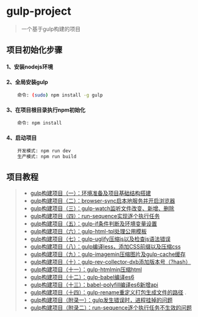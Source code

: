 ﻿# gulp-project

> 一个基于gulp构建的项目

## 项目初始化步骤

#### 1、安装nodejs环境

#### 2、全局安装gulp
``` bash
    命令: (sudo) npm install -g gulp
```

#### 3、在项目根目录执行npm初始化
``` bash
    命令: npm install
```

#### 4、启动项目
``` bash
    开发模式: npm run dev
    生产模式: npm run build
```

## 项目教程

> - [gulp构建项目（一）：环境准备及项目基础结构搭建](https://blog.csdn.net/guang_s/article/details/84664769)
> - [gulp构建项目（二）：browser-sync启本地服务并开启浏览器](https://blog.csdn.net/guang_s/article/details/84666263)
> - [gulp构建项目（三）：gulp-watch监听文件改变、新增、删除](https://blog.csdn.net/guang_s/article/details/84672449)
> - [gulp构建项目（四）：run-sequence实现逐个执行任务](https://blog.csdn.net/guang_s/article/details/84673204)
> - [gulp构建项目（五）：gulp-if条件判断及环境变量设置](https://blog.csdn.net/guang_s/article/details/84674028)
> - [gulp构建项目（六）：gulp-html-tpl处理公用模板](https://blog.csdn.net/guang_s/article/details/84675106)
> - [gulp构建项目（七）：gulp-uglify压缩js以及检查js语法错误](https://blog.csdn.net/guang_s/article/details/84677383)
> - [gulp构建项目（八）：gulp编译less，添加CSS前缀以及压缩css](https://blog.csdn.net/guang_s/article/details/84679430)
> - [gulp构建项目（九）：gulp-imagemin压缩图片及gulp-cache缓存](https://blog.csdn.net/guang_s/article/details/84751813)
> - [gulp构建项目（十）：gulp-rev-collector-dxb添加版本号（?hash）](https://blog.csdn.net/guang_s/article/details/84768953)
> - [gulp构建项目（十一）：gulp-htmlmin压缩html](https://blog.csdn.net/guang_s/article/details/84773382)
> - [gulp构建项目（十二）：gulp-babel编译es6](https://blog.csdn.net/guang_s/article/details/84775233)
> - [gulp构建项目（十三）：babel-polyfill编译es6新增api](https://blog.csdn.net/guang_s/article/details/84828003)
> - [gulp构建项目（十四）：gulp-rename重定义打包生成文件的路径](https://blog.csdn.net/guang_s/article/details/84861940)
> .
> - [gulp构建项目（附录一）：gulp发生错误时，进程挂掉的问题](https://blog.csdn.net/guang_s/article/details/84795548)
> - [gulp构建项目（附录二）：run-sequence逐个执行任务不生效的问题](https://blog.csdn.net/guang_s/article/details/84873750)